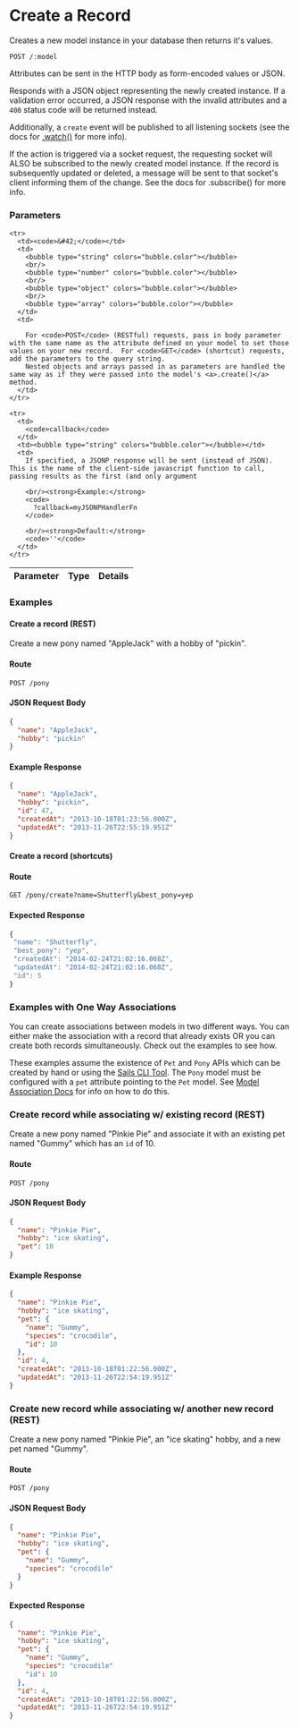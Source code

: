 # Create a Record

Creates a new model instance in your database then returns it's values.

```
POST /:model
```


Attributes can be sent in the HTTP body as form-encoded values or JSON.

Responds with a JSON object representing the newly created instance.  If a validation error occurred, a JSON response with the invalid attributes and a `400` status code will be returned instead.

Additionally, a `create` event will be published to all listening sockets (see the docs for [.watch()](https://github.com/balderdashy/sails-docs/blob/master/reference/ModelMethods.md#watchrequest) for more info).

If the action is triggered via a socket request, the requesting socket will ALSO be subscribed to the newly created model instance.  If the record is subsequently updated or deleted, a message will be sent to that socket's client informing them of the change. See the docs for .subscribe() for more info.

### Parameters


<table>
  <thead>
    <tr>
      <th>Parameter</th>
      <th>Type</th>
      <th>Details</th>
    </tr>
  </thead>
  <tbody>

    <tr>
      <td><code>&#42;</code></td>
      <td>
        <bubble type="string" colors="bubble.color"></bubble>
        <br/>
        <bubble type="number" colors="bubble.color"></bubble>
        <br/>
        <bubble type="object" colors="bubble.color"></bubble>
        <br/>
        <bubble type="array" colors="bubble.color"></bubble>
      </td>
      <td>

        For <code>POST</code> (RESTful) requests, pass in body parameter with the same name as the attribute defined on your model to set those values on your new record.  For <code>GET</code> (shortcut) requests, add the parameters to the query string.
        Nested objects and arrays passed in as parameters are handled the same way as if they were passed into the model's <a>.create()</a> method.
      </td>
    </tr>

    <tr>
      <td>
        <code>callback</code>
      </td>
      <td><bubble type="string" colors="bubble.color"></bubble></td>
      <td>
        If specified, a JSONP response will be sent (instead of JSON).  This is the name of the client-side javascript function to call, passing results as the first (and only argument

        <br/><strong>Example:</strong>
        <code>
          ?callback=myJSONPHandlerFn
        </code>

        <br/><strong>Default:</strong>
        <code>''</code>
      </td>
    </tr>

  </tbody>
</table>





### Examples

#### Create a record (REST)

Create a new pony named "AppleJack" with a hobby of "pickin".

#### Route
`POST /pony`



#### JSON Request Body
```json
{
  "name": "AppleJack",
  "hobby": "pickin"
}
```

#### Example Response
```json
{
  "name": "AppleJack",
  "hobby": "pickin",
  "id": 47,
  "createdAt": "2013-10-18T01:23:56.000Z",
  "updatedAt": "2013-11-26T22:55:19.951Z"
}
```

#### Create a record (shortcuts)

#### Route
`GET /pony/create?name=Shutterfly&best_pony=yep`

#### Expected Response

```javascript
{
 "name": "Shutterfly",
 "best_pony": "yep",
 "createdAt": "2014-02-24T21:02:16.068Z",
 "updatedAt": "2014-02-24T21:02:16.068Z",
 "id": 5
}

```


### Examples with One Way Associations

You can create associations between models in two different ways.  You can either make the association with a record that already exists OR you can create both records simultaneously.  Check out the examples to see how.

These examples assume the existence of `Pet` and `Pony` APIs which can be created by hand or using the [Sails CLI Tool](/#!documentation/reference/CommandLine/CommandLine.html).  The `Pony` model must be configured with a `pet` attribute pointing to the `Pet` model.  See [Model Association Docs](./ModelAssociations.md) for info on how to do this.

### Create record while associating w/ existing record (REST)

Create a new pony named "Pinkie Pie" and associate it with an existing pet named "Gummy" which has an `id` of 10.

#### Route
`POST /pony`

#### JSON Request Body
```json
{
  "name": "Pinkie Pie",
  "hobby": "ice skating",
  "pet": 10
}
```

#### Example Response
```json
{
  "name": "Pinkie Pie",
  "hobby": "ice skating",
  "pet": {
    "name": "Gummy",
    "species": "crocodile",
    "id": 10
  },
  "id": 4,
  "createdAt": "2013-10-18T01:22:56.000Z",
  "updatedAt": "2013-11-26T22:54:19.951Z"
}
```


### Create new record while associating w/ another new record (REST)

Create a new pony named "Pinkie Pie", an "ice skating" hobby, and a new pet named "Gummy".

#### Route
`POST /pony`


#### JSON Request Body
```json
{
  "name": "Pinkie Pie",
  "hobby": "ice skating",
  "pet": {
    "name": "Gummy",
    "species": "crocodile"
  }
}
```

#### Expected Response
```json
{
  "name": "Pinkie Pie",
  "hobby": "ice skating",
  "pet": {
    "name": "Gummy",
    "species": "crocodile"
    "id": 10
  },
  "id": 4,
  "createdAt": "2013-10-18T01:22:56.000Z",
  "updatedAt": "2013-11-26T22:54:19.951Z"
}
```

<docmeta name="uniqueID" value="CreateARecord744986">
<docmeta name="displayName" value="create">

